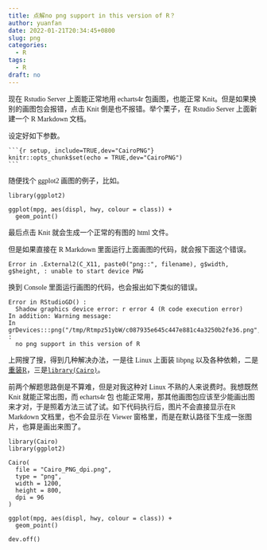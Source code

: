 ```yaml
---
title: 点解no png support in this version of R？
author: yuanfan
date: 2022-01-21T20:34:45+0800
slug: png
categories:
  - R
tags:
  - R
draft: no
---
```


<font face="微软雅黑">

<!--more-->


现在 Rstudio Server 上面能正常地用 echarts4r 包画图，也能正常 Knit。但是如果换别的画图包会报错，点击 Knit 倒是也不报错。举个栗子，在 Rstudio Server 上面新建一个 R Markdown 文档。

设定好如下参数。

````
```{r setup, include=TRUE,dev="CairoPNG"}
knitr::opts_chunk$set(echo = TRUE,dev="CairoPNG")
```
````

随便找个 ggplot2 画图的例子，比如。

```{r}
library(ggplot2)

ggplot(mpg, aes(displ, hwy, colour = class)) + 
  geom_point()
```

最后点击 Knit 就会生成一个正常的有图的 html 文件。

但是如果直接在 R Markdown 里面运行上面画图的代码，就会报下面这个错误。

```
Error in .External2(C_X11, paste0("png::", filename), g$width, g$height, : unable to start device PNG
```

换到 Console 里面运行画图的代码，也会报出如下类似的错误。

```
Error in RStudioGD() : 
  Shadow graphics device error: r error 4 (R code execution error)
In addition: Warning message:
In grDevices:::png("/tmp/Rtmpz51ybW/c087935e645c447e881c4a3250b2fe36.png",  :
  no png support in this version of R
```

上网搜了搜，得到几种解决办法，一是往 Linux 上面装 libpng 以及各种依赖，二是[重装R](https://d.cosx.org/d/157754-rstudio-linux-no-png-support-in-this-version-of-r)，三是[`library(Cairo)`](https://www.r-bloggers.com/2013/02/exporting-nice-plots-in-r/)。

前两个解题思路倒是不算难，但是对我这种对 Linux 不熟的人来说费时。我想既然 Knit 就能正常出图，而 echarts4r 包 也能正常用，那其他画图包应该至少能画出图来才对，于是照着方法三试了试。如下代码执行后，图片不会直接显示在R Markdown 文档里，也不会显示在 Viewer 窗格里，而是在默认路径下生成一张图片，也算是画出来图了。

```{r}
library(Cairo)
library(ggplot2)

Cairo(
  file = "Cairo_PNG_dpi.png",
  type = "png",
  width = 1200,
  height = 800,
  dpi = 96
)

ggplot(mpg, aes(displ, hwy, colour = class)) +
  geom_point()

dev.off()
```
